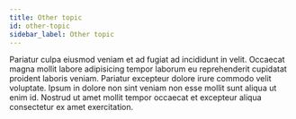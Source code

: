 ```yaml
---
title: Other topic
id: other-topic
sidebar_label: Other topic
---
```


<!-- @part src="parts/other-topic/h1-other-topic-description.md" -->

Pariatur culpa eiusmod veniam et ad fugiat ad incididunt in velit. Occaecat magna mollit labore adipisicing tempor laborum eu reprehenderit cupidatat proident laboris veniam. Pariatur excepteur dolore irure commodo velit voluptate. Ipsum in dolore non sint veniam non esse mollit sunt aliqua ut enim id. Nostrud ut amet mollit tempor occaecat et excepteur aliqua consectetur ex amet exercitation.
<!-- @/part -->

<!-- @part src="parts/other-topic/h1-other-topic-body.md" -->
<!-- Your content goes here, replacing this comment -->
<!-- @/part -->

